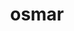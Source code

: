---
layout: post
title: osmar
description: OpenStreetMap tools
cran: http://cran.r-project.org/web/packages/osmar/index.html
link: http://osmar.r-forge.r-project.org/
category: ropengov
tutorial: false
---